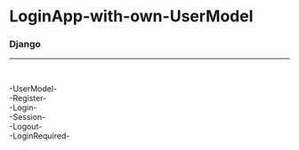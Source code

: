 # LoginApp-with-own-UserModel
<h3>Django</h3>
<hr><br>

-UserModel-<br>
-Register-<br>
-Login-<br>
-Session-<br>
-Logout-<br>
-LoginRequired-<br>
